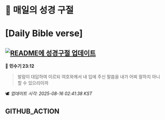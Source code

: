 # 🙏 매일의 성경 구절
# [Daily Bible verse]
## [![README에 성경구절 업데이트](https://github.com/DONGSUKA/first_test/actions/workflows/update-readme-bible.yml/badge.svg)](https://github.com/DONGSUKA/first_test/actions/workflows/update-readme-bible.yml)
<!-- START_BIBLE_VERSE -->
📖 **민수기 23:12**
> 발람이 대답하여 이르되 여호와께서 내 입에 주신 말씀을 내가 어찌 말하지 아니할 수 있으리이까

🕊️ _업데이트 시각: 2025-08-16 02:41:38 KST_
  <!-- END_BIBLE_VERSE -->
## GITHUB_ACTION
